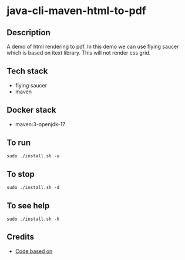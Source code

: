 # java-cli-maven-html-to-pdf

## Description
A demo of html rendering to pdf. In this demo
we can use flying saucer which is based on itext library.
This will not render css grid.

## Tech stack
- flying saucer
- maven

## Docker stack
- maven:3-openjdk-17

## To run
`sudo ./install.sh -u`

## To stop
`sudo ./install.sh -d`

## To see help
`sudo ./install.sh -h`

## Credits
- [Code based on](https://github.com/eugenp/tutorials/tree/master/text-processing-libraries-modules/pdf/src/main/java/com/baeldung/pdf/openpdf)